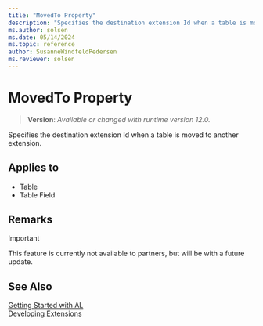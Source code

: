 ```yaml
---
title: "MovedTo Property"
description: "Specifies the destination extension Id when a table is moved to another extension."
ms.author: solsen
ms.date: 05/14/2024
ms.topic: reference
author: SusanneWindfeldPedersen
ms.reviewer: solsen
---
```

[//]: # (START>DO_NOT_EDIT)
[//]: # (IMPORTANT:Do not edit any of the content between here and the END>DO_NOT_EDIT.)
[//]: # (Any modifications should be made in the .xml files in the ModernDev repo.)
# MovedTo Property
> **Version**: _Available or changed with runtime version 12.0._

Specifies the destination extension Id when a table is moved to another extension.

## Applies to
-   Table
-   Table Field

[//]: # (IMPORTANT: END>DO_NOT_EDIT)

## Remarks

> [!IMPORTANT]
> This feature is currently not available to partners, but will be with a future update.

## See Also  
[Getting Started with AL](../devenv-get-started.md)  
[Developing Extensions](../devenv-dev-overview.md)  